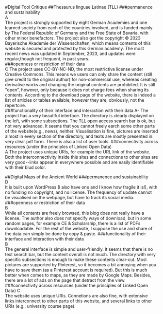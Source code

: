 #Digital Tool Critique
##Thesaurus linguae Latinae (TLL)
###permanence and sustainability  
A  
The project is strongly supported by eight German Academies and one learned society from each of the countries involved, and is funded mainly by The Federal Republic of Germany and the Free State of Bavaria, with other minor benefactors. The project also got the copyright © 2023 Bayerische Akademie der Wissenschaften, which means contents of this website is secured and protected by this German academy. The most recent news was updated in September, 2023, and updates were regular,though not frequent, in past years.   
###openness or restriction of their data  
C
The project uses CC-BY-NC-ND, the most restrictive license under Creative Commons. This means we users can only share the content (still give credit to the original author) for non-commercial use, whereas creating derivative works and changing the original contents are prohibited. It is still "open", however, only because it does not charge fees when sharing its contents. According to the download page of the website, there is indeed a list of articles or tables available, however they are, obviously, not the repertoire.  
###functionality of their interface and interaction with their data
A-
The project has a very beautiful interface. The directory is clearly displayed on the left, with some subsections. The TLL open access search bar is ok, but not very advanced. It seems that you cannot freely earch some other parts of the website(e.g., news), neither. Visualisation is fine, pictures are inserted almost in every section of the directory, and texts are mostly presented in very clear pdf form. There is also a list of user tools. 
###connectivity across resources (under the principles of Linked Open Data)  
A
The project uses unique URIs, for example the URL link of the website. Both the interconnectivity inside this sites and connections to other sites are very good--links appear in everywhere possible and are easily identifiable with their blud color. 
 
##Digital Maps of the Ancient World 
###permanence and sustainability  
D  
It is built upon WordPress (I also have one and I know how fragile it is!), with no funding no copyright, and no license. The frequency of update cannot be visualised on the webpage, but have to track its social media. 
###openness or restriction of their data  
B  
While all contents are freely browsed, this blog does not really have a license. The author also does not specify ways of download, but in some random pages, for example CE & Scholarship, there is a list of PDFs downloadable. For the rest of the website, I suppose the use and share of the data can simply be done by copy & paste. 
###functionality of their interface and interaction with their data  
B  
The general interface is simple and user-friendly. It seems that there is no text search bar, but the content overall is not much. The directory with very specific subsections is enough to make these contents clear-cut. Most pictures are supported by Pinterest, so it becomes a bit annoying when you have to save them (as a Pinterest account is required). But this is much better when comes to maps, as they are made by Google Maps. Besides, there are a lot of ads on the page that detract from the view.
###connectivity across resources (under the principles of Linked Open Data)
C  
The website uses unique URIs. Connetions are also fine, with extensive links interconnect to other parts of this website, and several links to other URIs (e.g., university course page). 
